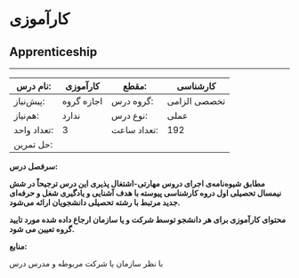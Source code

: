 # کارآموزی
## Apprenticeship
_______________________________________________________________________________
| نام درس:    | کارآموزی   | مقطع:       | کارشناسی     |
| ----------- | ---------- | ----------- | ------------ |
| پیش‌نیاز:   | اجازه گروه | گروه درس:   | تخصصی الزامی |
| هم‌نیاز:    | ندارد      | نوع درس:    | عملی         |
| تعداد واحد: | 3          | تعداد ساعت: | 192          |
| حل تمرین:   |            |             |              |

**سرفصل درس:**

**مطابق شیوه‌نامه‌ی اجرای دروس مهارتی-اشتغال پذیری این درس ترجیحاً در شش نیمسال تحصیلی اول دروه کارشناسی پیوسته با هدف آشنایی و یادگیری شغل و حرفه‌ای جدید مرتبط با رشته تحصیلی دانشجویان ارائه می‌شود.**

**محتوای کارآموزی برای هر دانشجو توسط شرکت و یا سازمان ارجاع داده شده مورد تایید گروه تعیین می شود.**

**منابع:**

با نظر سازمان یا شرکت مربوطه و مدرس درس 
